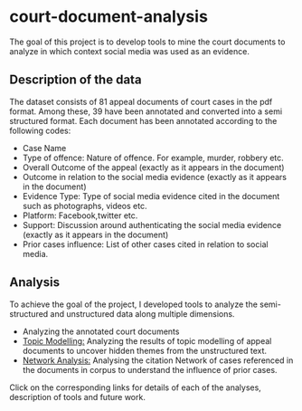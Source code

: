 # court-document-analysis

The goal of this project is to develop tools to mine the court documents to analyze in which context social media was used as an evidence. 

## Description of the data
The dataset consists of 81 appeal documents of court cases in the pdf format. Among these, 39 have been annotated and converted into a semi structured format. Each document has been annotated according to the following codes:

* Case Name
* Type of offence: Nature of offence. For example, murder, robbery etc.
* Overall Outcome of the appeal (exactly as it appears in the document)
* Outcome in relation to the social media evidence (exactly as it appears in the document)
* Evidence Type: Type of social media evidence cited in the document such as photographs, videos etc.
* Platform: Facebook,twitter etc.
* Support: Discussion around authenticating the social media evidence (exactly as it appears in the document)
* Prior cases influence: List of other cases cited in relation to social media.

## Analysis

To achieve the goal of the project, I developed tools to analyze the semi-structured and unstructured data along multiple dimensions. 

* Analyzing the annotated court documents
* [Topic Modelling:](https://github.com/rakshita95/court-document-ananlysis/blob/master/Topic%20Modelling.md) Analyzing the results of topic modelling of appeal documents to uncover hidden themes from the unstructured text.
* [Network Analysis:](https://github.com/rakshita95/court-document-ananlysis/blob/master/Network%20Analysis.md) Analysing the citation Network of cases referenced in the documents in corpus to understand the influence of prior cases.

Click on the corresponding links for details of each of the analyses, description of tools and future work.




